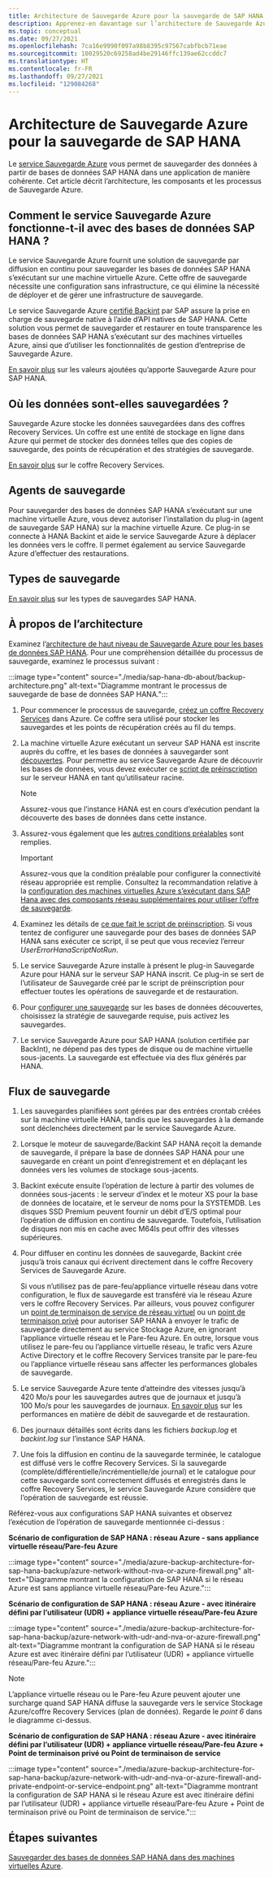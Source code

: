 ```yaml
---
title: Architecture de Sauvegarde Azure pour la sauvegarde de SAP HANA
description: Apprenez-en davantage sur l’architecture de Sauvegarde Azure pour la sauvegarde de SAP HANA.
ms.topic: conceptual
ms.date: 09/27/2021
ms.openlocfilehash: 7ca16e9990f097a98b8395c97567cabfbcb71eae
ms.sourcegitcommit: 10029520c69258ad4be29146ffc139ae62ccddc7
ms.translationtype: HT
ms.contentlocale: fr-FR
ms.lasthandoff: 09/27/2021
ms.locfileid: "129084268"
---
```

# <a name="azure-backup-architecture-for-sap-hana-backup"></a>Architecture de Sauvegarde Azure pour la sauvegarde de SAP HANA

Le [service Sauvegarde Azure](/azure/backup/backup-overview) vous permet de sauvegarder des données à partir de bases de données SAP HANA dans une application de manière cohérente. Cet article décrit l’architecture, les composants et les processus de Sauvegarde Azure.

## <a name="how-does-azure-backup-work-with-sap-hana-databases"></a>Comment le service Sauvegarde Azure fonctionne-t-il avec des bases de données SAP HANA ?

Le service Sauvegarde Azure fournit une solution de sauvegarde par diffusion en continu pour sauvegarder les bases de données SAP HANA s’exécutant sur une machine virtuelle Azure. Cette offre de sauvegarde nécessite une configuration sans infrastructure, ce qui élimine la nécessité de déployer et de gérer une infrastructure de sauvegarde.

Le service Sauvegarde Azure [certifié Backint](https://www.sap.com/dmc/exp/2013_09_adpd/enEN/#/d/solutions?id=8f3fd455-a2d7-4086-aa28-51d8870acaa5) par SAP assure la prise en charge de sauvegarde native à l’aide d’API natives de SAP HANA. Cette solution vous permet de sauvegarder et restaurer en toute transparence les bases de données SAP HANA s’exécutant sur des machines virtuelles Azure, ainsi que d’utiliser les fonctionnalités de gestion d’entreprise de Sauvegarde Azure.

[En savoir plus](/azure/backup/sap-hana-db-about#added-value) sur les valeurs ajoutées qu’apporte Sauvegarde Azure pour SAP HANA.

## <a name="where-is-the-data-backed-up"></a>Où les données sont-elles sauvegardées ?

Sauvegarde Azure stocke les données sauvegardées dans des coffres Recovery Services. Un coffre est une entité de stockage en ligne dans Azure qui permet de stocker des données telles que des copies de sauvegarde, des points de récupération et des stratégies de sauvegarde.

[En savoir plus](/azure/backup/backup-azure-backup-faq#recovery-services-vault) sur le coffre Recovery Services.

## <a name="backup-agents"></a>Agents de sauvegarde

Pour sauvegarder des bases de données SAP HANA s’exécutant sur une machine virtuelle Azure, vous devez autoriser l’installation du plug-in (agent de sauvegarde SAP HANA) sur la machine virtuelle Azure. Ce plug-in se connecte à HANA Backint et aide le service Sauvegarde Azure à déplacer les données vers le coffre. Il permet également au service Sauvegarde Azure d’effectuer des restaurations.

## <a name="backup-types"></a>Types de sauvegarde

[En savoir plus](/azure/backup/backup-architecture#sap-hana-backup-types) sur les types de sauvegardes SAP HANA.

## <a name="about-architecture"></a>À propos de l’architecture

Examinez l’[architecture de haut niveau de Sauvegarde Azure pour les bases de données SAP HANA](/azure/backup/sap-hana-db-about#backup-architecture). Pour une compréhension détaillée du processus de sauvegarde, examinez le processus suivant :

:::image type="content" source="./media/sap-hana-db-about/backup-architecture.png" alt-text="Diagramme montrant le processus de sauvegarde de base de données SAP HANA.":::

1. Pour commencer le processus de sauvegarde, [créez un coffre Recovery Services](/azure/backup/tutorial-backup-sap-hana-db#create-a-recovery-services-vault) dans Azure. Ce coffre sera utilisé pour stocker les sauvegardes et les points de récupération créés au fil du temps.

1. La machine virtuelle Azure exécutant un serveur SAP HANA est inscrite auprès du coffre, et les bases de données à sauvegarder sont [découvertes](/azure/backup/tutorial-backup-sap-hana-db#discover-the-databases). Pour permettre au service Sauvegarde Azure de découvrir les bases de données, vous devez exécuter ce [script de préinscription](https://go.microsoft.com/fwlink/?linkid=2173610) sur le serveur HANA en tant qu’utilisateur racine. 
   >[!Note]
   >Assurez-vous que l’instance HANA est en cours d’exécution pendant la découverte des bases de données dans cette instance.

1. Assurez-vous également que les [autres conditions préalables](/azure/backup/tutorial-backup-sap-hana-db#prerequisites) sont remplies.

   >[!Important]
   >Assurez-vous que la condition préalable pour configurer la connectivité réseau appropriée est remplie. Consultez la recommandation relative à la [configuration des machines virtuelles Azure s’exécutant dans SAP Hana avec des composants réseau supplémentaires pour utiliser l’offre de sauvegarde](/azure/backup/tutorial-backup-sap-hana-db#set-up-network-connectivity).

1. Examinez les détails de [ce que fait le script de préinscription](/azure/backup/tutorial-backup-sap-hana-db#what-the-pre-registration-script-does). Si vous tentez de configurer une sauvegarde pour des bases de données SAP HANA sans exécuter ce script, il se peut que vous receviez l’erreur _UserErrorHanaScriptNotRun_.

1. Le service Sauvegarde Azure installe à présent le plug-in Sauvegarde Azure pour HANA sur le serveur SAP HANA inscrit. Ce plug-in se sert de l’utilisateur de Sauvegarde créé par le script de préinscription pour effectuer toutes les opérations de sauvegarde et de restauration.

1. Pour [configurer une sauvegarde](/azure/backup/tutorial-backup-sap-hana-db#configure-backup) sur les bases de données découvertes, choisissez la stratégie de sauvegarde requise, puis activez les sauvegardes.

1. Le service Sauvegarde Azure pour SAP HANA (solution certifiée par BackInt), ne dépend pas des types de disque ou de machine virtuelle sous-jacents. La sauvegarde est effectuée via des flux générés par HANA.

## <a name="backup-flow"></a>Flux de sauvegarde

1. Les sauvegardes planifiées sont gérées par des entrées crontab créées sur la machine virtuelle HANA, tandis que les sauvegardes à la demande sont déclenchées directement par le service Sauvegarde Azure.

1. Lorsque le moteur de sauvegarde/Backint SAP HANA reçoit la demande de sauvegarde, il prépare la base de données SAP HANA pour une sauvegarde en créant un point d’enregistrement et en déplaçant les données vers les volumes de stockage sous-jacents.

1. Backint exécute ensuite l’opération de lecture à partir des volumes de données sous-jacents : le serveur d’index et le moteur XS pour la base de données de locataire, et le serveur de noms pour la SYSTEMDB. Les disques SSD Premium peuvent fournir un débit d’E/S optimal pour l’opération de diffusion en continu de sauvegarde. Toutefois, l’utilisation de disques non mis en cache avec M64Is peut offrir des vitesses supérieures.

1. Pour diffuser en continu les données de sauvegarde, Backint crée jusqu’à trois canaux qui écrivent directement dans le coffre Recovery Services de Sauvegarde Azure.

   Si vous n’utilisez pas de pare-feu/appliance virtuelle réseau dans votre configuration, le flux de sauvegarde est transféré via le réseau Azure vers le coffre Recovery Services. Par ailleurs, vous pouvez configurer un [point de terminaison de service de réseau virtuel](/azure/virtual-network/virtual-network-service-endpoints-overview) ou un [point de terminaison privé](/azure/private-link/private-endpoint-overview) pour autoriser SAP HANA à envoyer le trafic de sauvegarde directement au service Stockage Azure, en ignorant l’appliance virtuelle réseau et le Pare-feu Azure. En outre, lorsque vous utilisez le pare-feu ou l’appliance virtuelle réseau, le trafic vers Azure Active Directory et le coffre Recovery Services transite par le pare-feu ou l’appliance virtuelle réseau sans affecter les performances globales de sauvegarde. 

1. Le service Sauvegarde Azure tente d’atteindre des vitesses jusqu’à 420 Mo/s pour les sauvegardes autres que de journaux et jusqu’à 100 Mo/s pour les sauvegardes de journaux. [En savoir plus](/azure/backup/tutorial-backup-sap-hana-db#understanding-backup-and-restore-throughput-performance) sur les performances en matière de débit de sauvegarde et de restauration.

1. Des journaux détaillés sont écrits dans les fichiers _backup.log_ et _backint.log_ sur l’instance SAP HANA.

1. Une fois la diffusion en continu de la sauvegarde terminée, le catalogue est diffusé vers le coffre Recovery Services. Si la sauvegarde (complète/différentielle/incrémentielle/de journal) et le catalogue pour cette sauvegarde sont correctement diffusés et enregistrés dans le coffre Recovery Services, le service Sauvegarde Azure considère que l’opération de sauvegarde est réussie.

Référez-vous aux configurations SAP HANA suivantes et observez l’exécution de l’opération de sauvegarde mentionnée ci-dessus :

**Scénario de configuration de SAP HANA : réseau Azure - sans appliance virtuelle réseau/Pare-feu Azure**

:::image type="content" source="./media/azure-backup-architecture-for-sap-hana-backup/azure-network-without-nva-or-azure-firewall.png" alt-text="Diagramme montrant la configuration de SAP HANA si le réseau Azure est sans appliance virtuelle réseau/Pare-feu Azure.":::

**Scénario de configuration de SAP HANA : réseau Azure - avec itinéraire défini par l’utilisateur (UDR) + appliance virtuelle réseau/Pare-feu Azure**

:::image type="content" source="./media/azure-backup-architecture-for-sap-hana-backup/azure-network-with-udr-and-nva-or-azure-firewall.png" alt-text="Diagramme montrant la configuration de SAP HANA si le réseau Azure est avec itinéraire défini par l’utilisateur (UDR) + appliance virtuelle réseau/Pare-feu Azure.":::

>[!Note]
>L’appliance virtuelle réseau ou le Pare-feu Azure peuvent ajouter une surcharge quand SAP HANA diffuse la sauvegarde vers le service Stockage Azure/coffre Recovery Services (plan de données). Regarde le _point 6_ dans le diagramme ci-dessus.

**Scénario de configuration de SAP HANA : réseau Azure - avec itinéraire défini par l’utilisateur (UDR) + appliance virtuelle réseau/Pare-feu Azure + Point de terminaison privé ou Point de terminaison de service**

:::image type="content" source="./media/azure-backup-architecture-for-sap-hana-backup/azure-network-with-udr-and-nva-or-azure-firewall-and-private-endpoint-or-service-endpoint.png" alt-text="Diagramme montrant la configuration de SAP HANA si le réseau Azure est avec itinéraire défini par l’utilisateur (UDR) + appliance virtuelle réseau/Pare-feu Azure + Point de terminaison privé ou Point de terminaison de service.":::

## <a name="next-steps"></a>Étapes suivantes

[Sauvegarder des bases de données SAP HANA dans des machines virtuelles Azure](/azure/backup/backup-azure-sap-hana-database).

